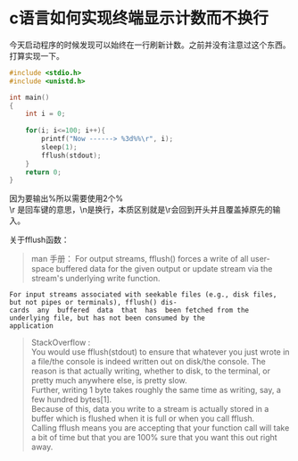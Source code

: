 # c语言如何实现终端显示计数而不换行  

今天启动程序的时候发现可以始终在一行刷新计数。之前并没有注意过这个东西。  
打算实现一下。  

```c
#include <stdio.h>
#include <unistd.h>

int main()
{
	int i = 0;
	
	for(i; i<=100; i++){
		printf("Now ------> %3d%%\r", i);
		sleep(1);
		fflush(stdout);
	}
	return 0;
}
```  

因为要输出%所以需要使用2个%  
\r 是回车键的意思，\n是换行，本质区别就是\r会回到开头并且覆盖掉原先的输入。  

关于fflush函数：  
> man 手册： 
	For  output  streams,  fflush()  forces a write of all user-space buffered data for the given output or update
	stream via the stream's underlying write function.

	For input streams associated with seekable files (e.g., disk files, but not pipes or terminals), fflush() dis‐
	cards  any  buffered  data  that  has  been fetched from the underlying file, but has not been consumed by the
	application    
	
> StackOverflow :  
	You would use fflush(stdout) to ensure that whatever you just wrote in a file/the console is indeed written out on disk/the console.
	The reason is that actually writing, whether to disk, to the terminal, or pretty much anywhere else, is pretty slow.  
	Further, writing 1 byte takes roughly the same time as writing, say, a few hundred bytes[1].   
	Because of this, data you write to a stream is actually stored in a buffer which is flushed when it is full or when you call fflush.  
	Calling fflush means you are accepting that your function call will take a bit of time but that you are 100% sure that you want this out right away.





